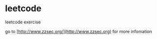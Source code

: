 leetcode
========

leetcode exercise

go to [http://www.zzsec.org/](http://www.zzsec.org) for more infomation